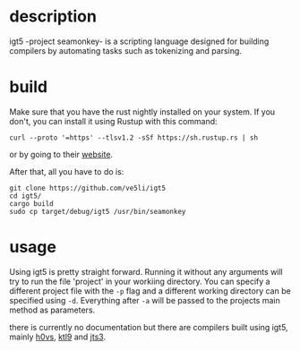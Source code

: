 # description
igt5 -project seamonkey- is a scripting language designed for building compilers by automating tasks such as tokenizing and parsing.

# build
Make sure that you have the rust nightly installed on your system. If you don't, you can install it using Rustup with this command:
```
curl --proto '=https' --tlsv1.2 -sSf https://sh.rustup.rs | sh
```
or by going to their [website](https://rustup.rs/).

After that, all you have to do is:
```
git clone https://github.com/ve5li/igt5
cd igt5/
cargo build
sudo cp target/debug/igt5 /usr/bin/seamonkey
```

# usage
Using igt5 is pretty straight forward. Running it without any arguments will try to run the file 'project' in your workiing directory.
You can specify a different project file with the ```-p``` flag and a different working directory can be specified using ```-d```.
Everything after ```-a``` will be passed to the projects main method as parameters.

there is currently no documentation but there are compilers built using igt5, mainly [h0vs](https://github.com/ve5li/h0vs), [ktl9](https://github.com/ve5li/ktl9) and [jts3](https://github.com/ve5li/jts3).
